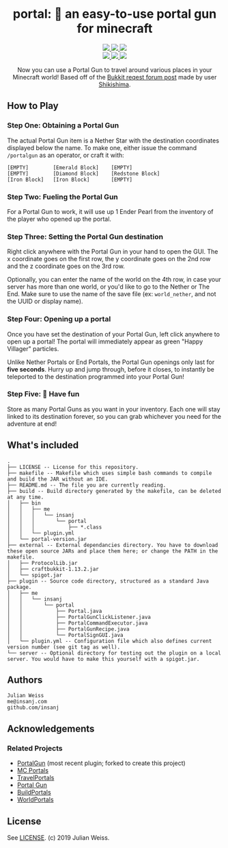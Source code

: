 <h1 align="center">portal: 🌌 an easy-to-use portal gun for minecraft</h1>

<p align="center">
  <a href="https://github.com/insanj/portal/releases">
    <img src="https://img.shields.io/github/release/insanj/portal.svg" />
  </a>

  <a href="https://github.com/insanj/portal/">
    <img src="https://img.shields.io/github/languages/code-size/insanj/portal.svg" />
  </a>

  <a href="https://github.com/insanj/portal/blob/master/LICENSE">
    <img src="https://img.shields.io/github/license/insanj/portal.svg" />
  </a>

  <br/>

  <a href="https://jdk.java.net/">
    <img src="https://img.shields.io/badge/java-10.0.2-red.svg" />
  </a>
  
  <a href="https://getbukkit.org/download/craftbukkit">
    <img src="https://img.shields.io/badge/bukkit-1.13.2-orange.svg" />
  </a>
  
  <a href="https://bukkit.org/threads/portal-gun.478108/">
    <img src="https://img.shields.io/badge/🚀-Learn%20more%20on%20bukkit.org-blue.svg" />
  </a>
</p>

<p align="center">
    Now you can use a Portal Gun to travel around various places in your Minecraft world! Based off of the <a href="https://bukkit.org/threads/portal-gun.478108/">Bukkit reqest forum post</a> made by user <a href="https://bukkit.org/members//shikishima.91268249/">Shikishima</a>.
</p>

## How to Play

### Step One: Obtaining a Portal Gun

The actual Portal Gun item is a Nether Star with the destination coordinates displayed below the name. To make one, either issue the command `/portalgun` as an operator, or craft it with:

```
[EMPTY]        [Emerald Block]    [EMPTY]
[EMPTY]        [Diamond Block]    [Redstone Block]
[Iron Block]   [Iron Block]       [EMPTY]
```

### Step Two: Fueling the Portal Gun

For a Portal Gun to work, it will use up 1 Ender Pearl from the inventory of the player who opened up the portal.

### Step Three: Setting the Portal Gun destination

Right click anywhere with the Portal Gun in your hand to open the GUI. The x coordinate goes on the first row, the y coordinate goes on the 2nd row and the z coordinate goes on the 3rd row.

Optionally, you can enter the name of the world on the 4th row, in case your server has more than one world, or you'd like to go to the Nether or The End. Make sure to use the name of the save file (ex: `world_nether`, and not the UUID or display name).

### Step Four: Opening up a portal

Once you have set the destination of your Portal Gun, left click anywhere to open up a portal! The portal will immediately appear as green "Happy Villager" particles. 

Unlike Nether Portals or End Portals, the Portal Gun openings only last for **five seconds**. Hurry up and jump through, before it closes, to instantly be teleported to the destination programmed into your Portal Gun!

### Step Five: 🎉 Have fun

Store as many Portal Guns as you want in your inventory. Each one will stay linked to its destination forever, so you can grab whichever you need for the adventure at end!

## What's included

```
.
├── LICENSE -- License for this repository.
├── makefile -- Makefile which uses simple bash commands to compile and build the JAR without an IDE.
├── README.md -- The file you are currently reading.
├── build -- Build directory generated by the makefile, can be deleted at any time.
│   ├── bin
│   │   ├── me
│   │   │   └── insanj
│   │   │       └── portal
│   │   │           ├── *.class
│   │   └── plugin.yml
│   └── portal-version.jar
├── external -- External dependancies directory. You have to download these open source JARs and place them here; or change the PATH in the makefile.
│   ├── ProtocolLib.jar
│   ├── craftbukkit-1.13.2.jar
│   └── spigot.jar
├── plugin -- Source code directory, structured as a standard Java package.
│   ├── me
│   │   └── insanj
│   │       └── portal
│   │           ├── Portal.java
│   │           ├── PortalGunClickListener.java
│   │           ├── PortalCommandExecutor.java
│   │           ├── PortalGunRecipe.java
│   │           └── PortalSignGUI.java
│   └── plugin.yml -- Configuration file which also defines current version number (see git tag as well).
└── server -- Optional directory for testing out the plugin on a local server. You would have to make this yourself with a spigot.jar.
```

## Authors

```
Julian Weiss
me@insanj.com
github.com/insanj
```

## Acknowledgements

### Related Projects
- [PortalGun](https://github.com/MrDaniel-TX/PortalGun/) (most recent plugin; forked to create this project)
- [MC Portals](https://dev.bukkit.org/projects/mc-portals?gameCategorySlug=bukkit-plugins&projectID=309181)
- [TravelPortals](https://dev.bukkit.org/projects/travelportals/pages/how-to-make-a-portal)
- [Portal Gun](https://dev.bukkit.org/projects/portal-gun)
- [BuildPortals](https://dev.bukkit.org/projects/buildportals?gameCategorySlug=bukkit-plugins&projectID=99352)
- [WorldPortals](https://dev.bukkit.org/projects/world-portals-ng?gameCategorySlug=bukkit-plugins&projectID=283014)

## License

See [LICENSE](https://github.com/insanj/portal/blob/master/LICENSE). (c) 2019 Julian Weiss.

